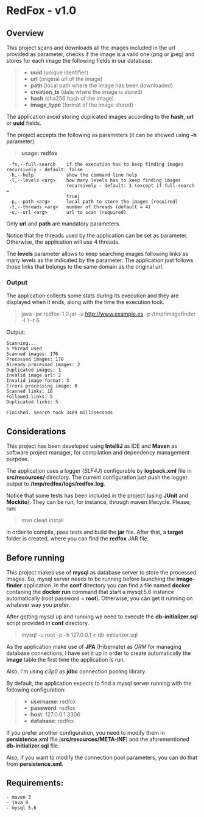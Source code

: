 # RedFox - v1.0

## Overview
This project scans and downloads all the images included in the url provided as parameter, checks if the image is a valid one (png or jpeg) and stores for each image the following fields in our database:
> - **uuid** (unique identifier)
> - **url**	(original url of the image)
> - **path** (local path where the image has been downloaded)
> - **creation_ts** (date where the image is stored)
> - **hash** (sha256 hash of the image)
> - **image_type** (format of the image stored)

The application avoid storing duplicated images according to the **hash**, **url** or **uuid** fields.

The project accepts the following as parameters (it can be showed using **-h** parameter):
> **usage: redfox**
```
 -fs,--full-search    if the execution has to keep finding images recursively - default: false
 -h,--help            show the command line help
 -l,--levels <arg>    how many levels has to keep finding images
                      recursively - default: 1 (except if full-search =
                      true)
 -p,--path <arg>      local path to store the images (required)
 -t,--threads <arg>   number of threads (default = 4)
 -u,--url <arg>       url to scan (required)
```

Only **url** and **path** are mandatory parameters.

Notice that the threads used by the application can be set as parameter. Otherwise, the application will use 4 threads.

The **levels** parameter allows to keep searching images following links as many levels as the indicated by the parameter. The application just follows those links that belongs to the same domain as the original url.

### Output
The application collects some stats during its execution and they are displayed when it ends, along with the time the execution took.

> java -jar redfox-1.0.jar -u http://www.example.es -p /tmp/imagefinder -l 1 -t 6

Output:
```
Scanning...
6 thread used
Scanned images: 176
Processed images: 170
Already processed images: 2
Duplicated images: 1
Invalid image url: 2
Invalid image format: 3
Errors processing image: 0
Scanned links: 10
Followed links: 5
Duplicated links: 5

Finished. Search took 3489 milliseconds
```

## Considerations
This project has been developed using **IntelliJ** as IDE and **Maven** as software project manager, for compilation and dependency management purpose.

The application uses a logger (*SLF4J*) configurable by **logback.xml** file in **src/resources/** directory. The current configuration just push the logger output to **/tmp/redfox/logs/redfox.log**.

Notice that some tests has been included in the project (using **JUnit** and **Mockito**). They can be run, for instance, through maven lifecycle. Please, run:

> mvn clean install

in order to compile, pass tests and build the **jar** file. After that, a **target** folder is created, where you can find the **redfox** JAR file.

## Before running
This project makes use of **mysql** as database server to store the processed images. So, mysql server needs to be running before launching the **image-finder** application. In the **conf** directory you can find a file named **docker** contaning the **docker run** command that start a mysql:5.6 instance automatically (root password = **root**). Otherwise, you can get it running on whatever way you prefer.

After getting mysql up and running we need to execute the **db-initializer.sql** script provided in **conf** directory.

> mysql -u root -p -h 127.0.0.1 &lt; db-initializer.sql

As the application make use of **JPA** (Hibernate) as *ORM* for managing database connections, I have set it up in order to create automatically the **image** table the first time the application is run.

Also, I'm using *c3p0* as **jdbc** connection pooling library.

By default, the application expects to find a mysql server running with the following configuration:
> - **username**: redfox
> - **password**: redfox
> - **host**: 127.0.0.1:3306
> - **database**: redfox

If you prefer another configuration, you need to modify them in **persistence.xml** file (**src/resources/META-INF**) and the aforementioned **db-initializer.sql** file.

Also, if you want to modify the connection pool parameters, you can do that from **persistence.xml**.

## Requirements:
```
- maven 3
- java 8
- mysql 5.6
```
